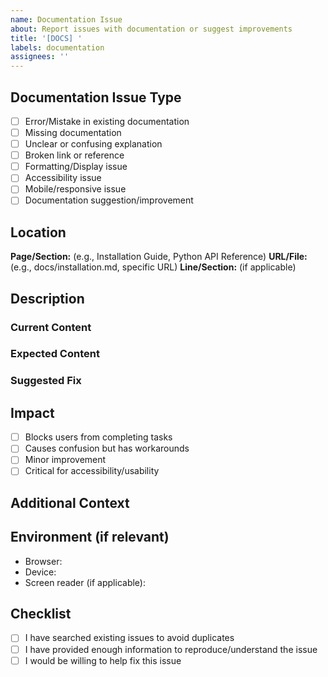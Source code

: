 ```yaml
---
name: Documentation Issue
about: Report issues with documentation or suggest improvements
title: '[DOCS] '
labels: documentation
assignees: ''
---
```


<!-- this_file: .github/ISSUE_TEMPLATE/documentation.md -->

## Documentation Issue Type
<!-- Select the type of documentation issue -->
- [ ] Error/Mistake in existing documentation
- [ ] Missing documentation
- [ ] Unclear or confusing explanation
- [ ] Broken link or reference
- [ ] Formatting/Display issue
- [ ] Accessibility issue
- [ ] Mobile/responsive issue
- [ ] Documentation suggestion/improvement

## Location
<!-- Where is the issue located? -->
**Page/Section:** (e.g., Installation Guide, Python API Reference)
**URL/File:** (e.g., docs/installation.md, specific URL)
**Line/Section:** (if applicable)

## Description
<!-- Describe the issue clearly -->

### Current Content
<!-- What does the documentation currently say? (if applicable) -->

### Expected Content
<!-- What should the documentation say instead? -->

### Suggested Fix
<!-- If you have a suggestion for how to fix this, please describe it -->

## Impact
<!-- How does this affect users? -->
- [ ] Blocks users from completing tasks
- [ ] Causes confusion but has workarounds
- [ ] Minor improvement
- [ ] Critical for accessibility/usability

## Additional Context
<!-- Add any other context, screenshots, or examples -->

## Environment (if relevant)
- Browser: 
- Device: 
- Screen reader (if applicable):

## Checklist
- [ ] I have searched existing issues to avoid duplicates
- [ ] I have provided enough information to reproduce/understand the issue
- [ ] I would be willing to help fix this issue